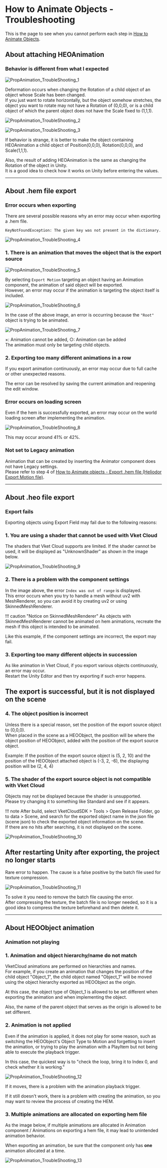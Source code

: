 # How to Animate Objects - Troubleshooting

This is the page to see when you cannot perform each step in [How to Animate Objects](PropAnimation.md).

## About attaching HEOAnimation

### Behavior is different from what I expected

![PropAnimation_TroubleShooting_1](./img/PropAnimation_TroubleShooting_1.jpg)

Deformation occurs when changing the Rotation of a child object of an object whose Scale has been changed.<br>
If you just want to rotate horizontally, but the object somehow stretches, the object you want to rotate may not have a Rotation of (0,0,0), or is a child object of which the parent object does not have the  Scale fixed to (1,1,1).

![PropAnimation_TroubleShooting_2](./img/PropAnimation_TroubleShooting_2.jpg)

![PropAnimation_TroubleShooting_3](./img/PropAnimation_TroubleShooting_3.jpg)

If behavior is strange, it is better to make the object containing HEOAnimation a child object of Position(0,0,0), Rotation(0,0,0), and Scale(1,1,1).

Also, the result of adding HEOAnimation is the same as changing the Rotation of the object in Unity. <br>
It is a good idea to check how it works on Unity before entering the values.

---

## About .hem file export

### Error occurs when exporting

There are several possible reasons why an error may occur when exporting a .hem file.

`KeyNotFoundException: The given key was not present in the dictionary.`

![PropAnimation_TroubleShooting_4](./img/PropAnimation_TroubleShooting_4.jpg)

### 1. There is an animation that moves the object that is the export source

![PropAnimation_TroubleShooting_5](./img/PropAnimation_TroubleShooting_5.jpg)

By selecting `Export Motion` targeting an object having an Animation component, the animation of said object will be exported.<br>
However, an error may occur if the animation is targeting the object itself is included.

![PropAnimation_TroubleShooting_6](./img/PropAnimation_TroubleShooting_6.jpg)

In the case of the above image, an error is occurring because the `"Root"` object is trying to be animated.

![PropAnimation_TroubleShooting_7](./img/PropAnimation_TroubleShooting_7.jpg)

×: Animation cannot be added, ○: Animation can be added<br>
The animation must only be targeting child objects.

### 2. Exporting too many different animations in a row

If you export animation continuously, an error may occur due to full cache or other unexpected reasons.

The error can be resolved by saving the current animation and reopening the edit window.

### Error occurs on loading screen

Even if the hem is successfully exported, an error may occur on the world loading screen after implementing the animation.

![PropAnimation_TroubleShooting_8](./img/PropAnimation_TroubleShooting_8.jpg)

This may occur around 41% or 42%.

### Not set to Legacy animation

Animation that can be created by inserting the Animator component does not have Legacy settings. <br>
Please refer to step 4 of [How to Animate objects - Export .hem file (Heliodor Export Motion file)](PropAnimation.md#export-hem-file-heliodor-export-motion-file).

---

## About .heo file export

### Export fails

Exporting objects using Export Field may fail due to the following reasons:

### 1. You are using a shader that cannot be used with Vket Cloud

The shaders that Vket Cloud supports are limited.
If the shader cannot be used, it will be displayed as "UnknownShader" as shown in the image below.

![PropAnimation_TroubleShooting_9](./img/PropAnimation_TroubleShooting_9.jpg)

### 2. There is a problem with the component settings

In the image above, the error `Index was out of range` is displayed. <br>
This error occurs when you try to handle a mesh without uv2 with MeshRenderer, so you can avoid it by creating uv2 or using SkinnedMeshRenderer.

!!! caution "Notice on SkinnedMeshRenderer"
    As objects with SkinnedMeshRenderer cannot be animated on hem animations, recreate the mesh if this object is intended to be animated.

Like this example, if the component settings are incorrect, the export may fail.

### 3. Exporting too many different objects in succession

As like animation in Vket Cloud, if you export various objects continuously, an error may occur. <br>
Restart the Unity Editor and then try exporting if such error happens.

## The export is successful, but it is not displayed on the scene

### 4. The object position is incorrect

Unless there is a special reason, set the position of the export source object to (0,0,0). <br>
When placed in the scene as a HEOObject, the position will be where the object position of HEOObject, added with the position of the export source object.

Example: If the position of the export source object is (5, 2, 10) and the position of the HEOObject attached object is (-3, 2, -6), the displaying position will be (2, 4, 4)

### 5. The shader of the export source object is not compatible with Vket Cloud

Objects may not be displayed because the shader is unsupported. <br>
Please try changing it to something like Standard and see if it appears.

!!! note
        After build, select VketCloudSDK > Tools > Open Release Folder, go to data > Scene, and search for the exported object name in the json file (scene json) to check the exported object information on the scene. <br>
        If there are no hits after searching, it is not displayed on the scene.

![PropAnimation_TroubleShooting_10](./img/PropAnimation_TroubleShooting_10.jpg)

## After restarting Unity after exporting, the project no longer starts

Rare error to happen.
The cause is a false positive by the batch file used for texture compression.

![PropAnimation_TroubleShooting_11](./img/PropAnimation_TroubleShooting_11.jpg)

To solve it you need to remove the batch file causing the error. <br>
After compressing the texture, the batch file is no longer needed, so it is a good idea to compress the texture beforehand and then delete it.

---

## About HEOObject animation

### Animation not playing

### 1. Animation and object hierarchy/name do not match

VketCloud animations are performed on hierarchies and names. <br>
For example, if you create an animation that changes the position of the child object "Object_1", the child object named "Object_1" will be moved using the object hierarchy exported as HEOObject as the origin.

At this case, the object type of Object_1 is allowed to be set different when exporting the animation and when implementing the object.

Also, the name of the parent object that serves as the origin is allowed to be set different.

### 2. Animation is not applied

Even if the animation is applied, it does not play for some reason, such as switching the HEOObject's Object Type to Motion and forgetting to insert the animation, or trying to play the animation with a PlayItem but not being able to execute the playback trigger.

In this case, the quickest way is to "check the loop, bring it to Index 0, and check whether it is working."

![PropAnimation_TroubleShooting_12](./img/PropAnimation_TroubleShooting_12.jpg)

If it moves, there is a problem with the animation playback trigger.

If it still doesn't work, there is a problem with creating the animation, so you may want to review the process of creating the HEM.

### 3. Multiple animations are allocated on exporting hem file

As the image below, if multiple animations are allocated in Animation component / Animations on exporting a hem file, it may lead to unintended animation behavior.

When exporting an animation, be sure that the component only has **one** animation allocated at a time.

![PropAnimation_TroubleShooting_13](./img/PropAnimation_TroubleShooting_13.jpg)
